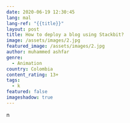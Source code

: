```yaml
---
date: 2020-06-19 12:30:45
lang: mal
lang-ref: "{{title}}"
layout: post
title: How to deploy a blog using Stackbit?
image: /assets/images/2.jpg
featured_image: /assets/images/2.jpg
author: muhammed ashfar
genre:
  - Animation
country: Colombia
content_rating: 13+
tags:
  - k
featured: false
imageshadow: true
---
```

n